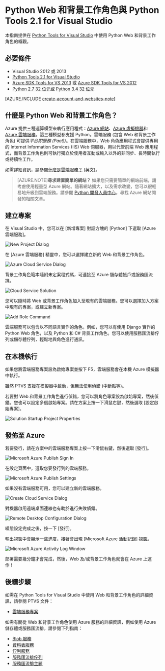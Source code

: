 <properties
	pageTitle="Python Web 和背景工作角色與 Python Tools 2.1 for Visual Studio"
	description="使用 Python Tools for Visual Studio 建立 Azure 雲端服務的概觀，包括 Web 角色和背景工作角色。"
	services=""
	documentationCenter="python"
	authors="huguesv"
	manager="wpickett"
	editor=""/>

<tags
	ms.service="cloud-services"
	ms.workload="tbd"
	ms.tgt_pltfrm="na"
	ms.devlang="python"
	ms.topic="get-started-article" 
	ms.date="02/09/2015"
	ms.author="huvalo"/>




# Python Web 和背景工作角色與 Python Tools 2.1 for Visual Studio

本指南提供在 [Python Tools for Visual Studio][] 中使用 Python Web 和背景工作角色的概觀。

## 必要條件

 - Visual Studio 2012 或 2013
 - [Python Tools 2.1 for Visual Studio][]
 - [Azure SDK Tools for VS 2013][] 或 [Azure SDK Tools for VS 2012][]
 - [Python 2.7 32 位元][]或 [Python 3.4 32 位元][]

[AZURE.INCLUDE [create-account-and-websites-note](../includes/create-account-and-websites-note.md)]

## 什麼是 Python Web 和背景工作角色？

Azure 提供三種運算模型來執行應用程式：[Azure 網站][execution model-web sites]、[Azure 虛擬機器][execution model-vms]和 [Azure 雲端服務][execution model-cloud services]。這三種模型都支援 Python。雲端服務 (包含 Web 和背景工作角色) 可提供*平台即服務 (PaaS)*。在雲端服務中，Web 角色應用程式會提供專用的 Internet Information Services (IIS) Web 伺服器，用以代管前端 Web 應用程式，而背景工作角色則可執行獨立於使用者互動或輸入以外的非同步、長時間執行或持續性工作。

如需詳細資訊，請參閱[什麼是雲端服務？] (英文)。

> [AZURE.NOTE]**尋求建置簡單的網站？** 如果您只需要簡單的網站前端，請考慮使用輕量型 Azure 網站。隨著網站擴大，以及需求改變，您可以很輕易地升級到雲端服務。請參閱 <a href="/develop/python/">Python 開發人員中心</a>，尋找 Azure 網站開發的相關文章。<br />


## 建立專案

在 Visual Studio 中，您可以在 [新增專案] 對話方塊的 [Python] 下選取 [Azure 雲端服務]。

![New Project Dialog](./media/cloud-services-python-ptvs/new-project-cloud-service.png)

在 [Azure 雲端服務] 精靈中，您可以選擇建立新的 Web 和背景工作角色。

![Azure Cloud Service Dialog](./media/cloud-services-python-ptvs/new-service-wizard.png)

背景工作角色範本隨附未定案程式碼，可連接至 Azure 儲存體帳戶或服務匯流排。

![Cloud Service Solution](./media/cloud-services-python-ptvs/worker.png)

您可以隨時將 Web 或背景工作角色加入至現有的雲端服務。您可以選擇加入方案中現有的專案，或建立新專案。

![Add Role Command](./media/cloud-services-python-ptvs/add-new-or-existing-role.png)

雲端服務可以包含以不同語言實作的角色。例如，您可以有使用 Django 實作的 Python Web 角色，以及 Python 和 C# 背景工作角色。您可以使用服務匯流排佇列或儲存體佇列，輕鬆地與角色進行通訊。

## 在本機執行

如果您將雲端服務專案設為啟始專案並按下 F5，雲端服務會在本機 Azure 模擬器中執行。

雖然 PTVS 支援在模擬器中啟動，但無法使用偵錯 (中斷點等)。

若要對 Web 和背景工作角色進行偵錯，您可以將角色專案設為啟始專案，然後偵錯。您也可以設定多個啟始專案。請在方案上按一下滑鼠右鍵，然後選取 [設定啟始專案]。

![Solution Startup Project Properties](./media/cloud-services-python-ptvs/startup.png)

## 發佈至 Azure

若要發行，請在方案中的雲端服務專案上按一下滑鼠右鍵，然後選取 [發行]。

![Microsoft Azure Publish Sign In](./media/cloud-services-python-ptvs/publish-sign-in.png)

在設定頁面中，選取您要發行到的雲端服務。

![Microsoft Azure Publish Settings](./media/cloud-services-python-ptvs/publish-settings.png)

如果沒有雲端服務可用，您可以建立新的雲端服務。

![Create Cloud Service Dialog](./media/cloud-services-python-ptvs/publish-create-cloud-service.png)

對機器啟用遠端桌面連線也有助於進行失敗偵錯。

![Remote Desktop Configuration Dialog](./media/cloud-services-python-ptvs/publish-remote-desktop-configuration.png)

組態設定完成之後，按一下 [發行]。

輸出視窗中會顯示一些進度，接著會出現 [Microsoft Azure 活動記錄] 視窗。

![Microsoft Azure Activity Log Window](./media/cloud-services-python-ptvs/publish-activity-log.png)

部署需要幾分鐘才會完成，然後，Web 及/或背景工作角色就會在 Azure 上運作！

## 後續步驟

如需在 Python Tools for Visual Studio 中使用 Web 和背景工作角色的詳細資訊，請參閱 PTVS 文件：

- [雲端服務專案][]

如需有關從 Web 和背景工作角色使用 Azure 服務的詳細資訊，例如使用 Azure 儲存體或服務匯流排，請參閱下列指南：

- [Blob 服務][]
- [資料表服務][]
- [佇列服務][]
- [服務匯流排佇列][]
- [服務匯流排主題][]


<!--Link references-->

[什麼是雲端服務？]: /manage/services/cloud-services/what-is-a-cloud-service/
[execution model-web sites]: fundamentals-application-models.md#WebSites
[execution model-vms]: fundamentals-application-models.md#VMachine
[execution model-cloud services]: fundamentals-application-models.md#CloudServices
[Python Developer Center]: /develop/python/

[Blob 服務]: storage-python-how-to-use-blob-storage.md
[佇列服務]: storage-python-how-to-use-queue-storage.md
[資料表服務]: storage-python-how-to-use-table-storage.md
[服務匯流排佇列]: service-bus-python-how-to-use-queues.md
[服務匯流排主題]: service-bus-python-how-to-use-topics-subscriptions.md


<!--External Link references-->

[Python Tools for Visual Studio]: http://aka.ms/ptvs
[Python Tools for Visual Studio Documentation]: http://pytools.codeplex.com/documentation
[雲端服務專案]: http://pytools.codeplex.com/wikipage?title=Features%20Cloud%20Project

[Python Tools 2.1 for Visual Studio]: http://go.microsoft.com/fwlink/?LinkId=517189
[Azure SDK Tools for VS 2013]: http://go.microsoft.com/fwlink/?LinkId=323510
[Azure SDK Tools for VS 2012]: http://go.microsoft.com/fwlink/?LinkId=323511
[Python 2.7 32 位元]: http://go.microsoft.com/fwlink/?LinkId=517190
[Python 3.4 32 位元]: http://go.microsoft.com/fwlink/?LinkId=517191

<!---HONumber=July15_HO1-->